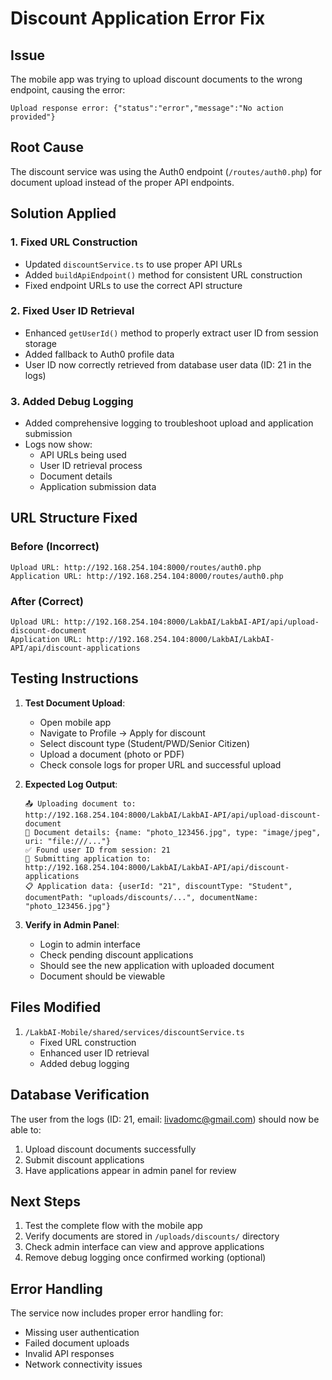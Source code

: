 # Discount Application Error Fix

## Issue
The mobile app was trying to upload discount documents to the wrong endpoint, causing the error:
```
Upload response error: {"status":"error","message":"No action provided"}
```

## Root Cause
The discount service was using the Auth0 endpoint (`/routes/auth0.php`) for document upload instead of the proper API endpoints.

## Solution Applied

### 1. Fixed URL Construction
- Updated `discountService.ts` to use proper API URLs
- Added `buildApiEndpoint()` method for consistent URL construction
- Fixed endpoint URLs to use the correct API structure

### 2. Fixed User ID Retrieval
- Enhanced `getUserId()` method to properly extract user ID from session storage
- Added fallback to Auth0 profile data
- User ID now correctly retrieved from database user data (ID: 21 in the logs)

### 3. Added Debug Logging
- Added comprehensive logging to troubleshoot upload and application submission
- Logs now show:
  - API URLs being used
  - User ID retrieval process
  - Document details
  - Application submission data

## URL Structure Fixed

### Before (Incorrect)
```
Upload URL: http://192.168.254.104:8000/routes/auth0.php
Application URL: http://192.168.254.104:8000/routes/auth0.php
```

### After (Correct)
```
Upload URL: http://192.168.254.104:8000/LakbAI/LakbAI-API/api/upload-discount-document
Application URL: http://192.168.254.104:8000/LakbAI/LakbAI-API/api/discount-applications
```

## Testing Instructions

1. **Test Document Upload**:
   - Open mobile app
   - Navigate to Profile → Apply for discount
   - Select discount type (Student/PWD/Senior Citizen)
   - Upload a document (photo or PDF)
   - Check console logs for proper URL and successful upload

2. **Expected Log Output**:
   ```
   📤 Uploading document to: http://192.168.254.104:8000/LakbAI/LakbAI-API/api/upload-discount-document
   📄 Document details: {name: "photo_123456.jpg", type: "image/jpeg", uri: "file:///..."}
   ✅ Found user ID from session: 21
   📝 Submitting application to: http://192.168.254.104:8000/LakbAI/LakbAI-API/api/discount-applications
   📋 Application data: {userId: "21", discountType: "Student", documentPath: "uploads/discounts/...", documentName: "photo_123456.jpg"}
   ```

3. **Verify in Admin Panel**:
   - Login to admin interface
   - Check pending discount applications
   - Should see the new application with uploaded document
   - Document should be viewable

## Files Modified

1. `/LakbAI-Mobile/shared/services/discountService.ts`
   - Fixed URL construction
   - Enhanced user ID retrieval
   - Added debug logging

## Database Verification

The user from the logs (ID: 21, email: livadomc@gmail.com) should now be able to:
1. Upload discount documents successfully
2. Submit discount applications
3. Have applications appear in admin panel for review

## Next Steps

1. Test the complete flow with the mobile app
2. Verify documents are stored in `/uploads/discounts/` directory
3. Check admin interface can view and approve applications
4. Remove debug logging once confirmed working (optional)

## Error Handling

The service now includes proper error handling for:
- Missing user authentication
- Failed document uploads
- Invalid API responses
- Network connectivity issues
